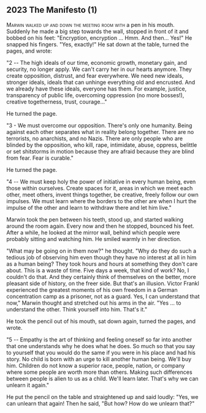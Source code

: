 
## **2023** The Manifesto (1)

<span style="font-variant:small-caps;">Marwin walked up and down the meeting room with </span> a pen in his mouth.
Suddenly he made a big step towards the wall, stopped in front of it and bobbed on his feet: "Encryption, encryption ... Hmm.
And then... Yes!" He snapped his fingers.
"Yes, exactly!" He sat down at the table, turned the pages, and wrote:

"2 -- The high ideals of our time, economic growth, monetary gain, and security, no longer apply.
We can't carry her in our hearts anymore.
They create opposition, distrust, and fear everywhere.
We need new ideals, stronger ideals, ideals that can unhinge everything old and encrusted.
And we already have these ideals, everyone has them.
For example, justice, transparency of public life, overcoming oppression (no more bosses!), creative togetherness, trust, courage..."

He turned the page.

"3 - We must overcome our opposition.
There's only one humanity.
Being against each other separates what in reality belong together.
There are no terrorists, no anarchists, and no Nazis.
There are only people who are blinded by the opposition, who kill, rape, intimidate, abuse, oppress, belittle or set shitstorms in motion because they are afraid because they are blind from fear.
Fear is curable."

He turned the page.

"4 -- We must keep holy the power of initiative in every human being, even those within ourselves.
Create spaces for it, areas in which we meet each other, meet others, invent things together, be creative, freely follow our own impulses.
We must learn where the borders to the other are when I hurt the impulse of the other and learn to withdraw there and let him live."

Marwin took the pen between his teeth, stood up, and started walking around the room again.
Every now and then he stopped, bounced his feet.
After a while, he looked at the mirror wall, behind which people were probably sitting and watching him.
He smiled warmly in her direction.

"What may be going on in them now?" he thought.
"Why do they do such a tedious job of observing him even though they have no interest at all in him as a human being?
They took hours and hours at something they don't care about.
This is a waste of time.
Five days a week, that kind of work?
No, I couldn't do that.
And they certainly think of themselves on the better, more pleasant side of history, on the freer side.
But that's an illusion.
Victor Frankl experienced the greatest moments of his own freedom in a German concentration camp as a prisoner, not as a guard.
Yes, I can understand that now," Marwin thought and stretched out his arms in the air.
"Yes ... to understand the other.
Think yourself into him.
That's it."

He took the pencil out of his mouth, sat down again, turned the pages, and wrote.

"5 -- Empathy is the art of thinking and feeling oneself so far into another that one understands why he does what he does.
So much so that you say to yourself that you would do the same if you were in his place and had his story.
No child is born with an urge to kill another human being.
We'll buy him.
Children do not know a superior race, people, nation, or company where some people are worth more than others.
Making such differences between people is alien to us as a child.
We'll learn later.
That's why we can unlearn it again."

He put the pencil on the table and straightened up and said loudly: "Yes, we can unlearn that again!
Then he said, "But how?
How do we unlearn that?"

